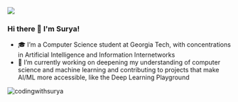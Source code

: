 ![](https://komarev.com/ghpvc/?username=codingwithsurya&color=green)

### Hi there 👋 I'm Surya!



- 🎓 I’m a Computer Science student at Georgia Tech, with concentrations in Artificial Intelligence and Information Internetworks
- 🔭 I’m currently working on deepening my understanding of computer science and machine learning and contributing to projects that make AI/ML more accessible, like the Deep Learning Playground

<p><img align="left" src="https://github-readme-stats.vercel.app/api/top-langs?username=codingwithsurya&show_icons=true&locale=en&layout=compact" alt="codingwithsurya" /></p>
